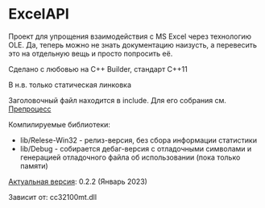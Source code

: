 ExcelAPI
========

Проект для упрощения взаимодействия с MS Excel через технологию OLE. 
Да, теперь можно не знать документацию наизусть, а перевесить это на
отдельную вещь и просто попросить её.

Сделано с любовью на C++ Builder, стандарт С++11

В н.в. только статическая линковка

Заголовочный файл находится в include. Для его собрания см. 
[Препроцесс](preprocess\README.md)

Компилируемые библиотеки:
- lib/Relese-Win32 - релиз-версия, без сбора информации статистики
- lib/Debug - собирается дебаг-версия с отладочными символами и генерацией
отладочного файла об использовании (пока только памяти)

[Актуальная версия](TODO.md#версия-022-январь-23): 0.2.2 (Январь 2023)

Зависит от:
cc32100mt.dll

